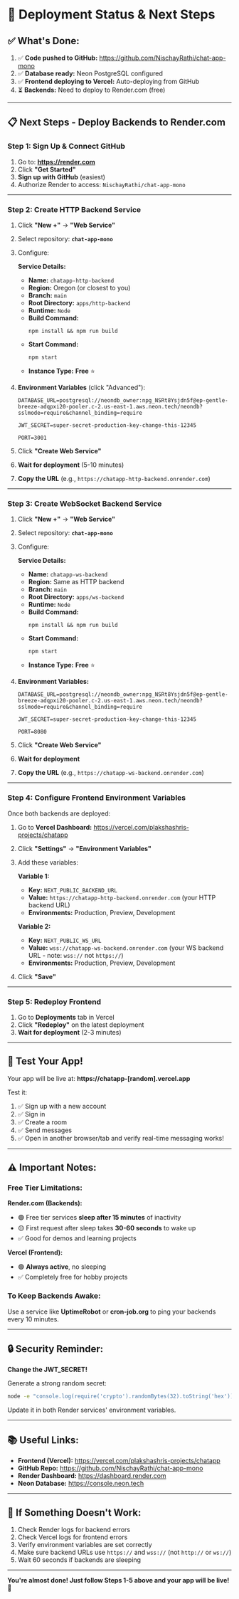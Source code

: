 # 🎉 Deployment Status & Next Steps

## ✅ **What's Done:**

1. ✅ **Code pushed to GitHub:** https://github.com/NischayRathi/chat-app-mono
2. ✅ **Database ready:** Neon PostgreSQL configured
3. ✅ **Frontend deploying to Vercel:** Auto-deploying from GitHub
4. ⏳ **Backends:** Need to deploy to Render.com (free)

---

## 📋 **Next Steps - Deploy Backends to Render.com**

### **Step 1: Sign Up & Connect GitHub**
1. Go to: **https://render.com**
2. Click **"Get Started"** 
3. **Sign up with GitHub** (easiest)
4. Authorize Render to access: `NischayRathi/chat-app-mono`

---

### **Step 2: Create HTTP Backend Service**

1. Click **"New +"** → **"Web Service"**
2. Select repository: **`chat-app-mono`**
3. Configure:

   **Service Details:**
   - **Name:** `chatapp-http-backend`
   - **Region:** Oregon (or closest to you)
   - **Branch:** `main`
   - **Root Directory:** `apps/http-backend`
   - **Runtime:** `Node`
   - **Build Command:**
     ```
     npm install && npm run build
     ```
   - **Start Command:**
     ```
     npm start
     ```
   - **Instance Type:** **Free** ⭐

4. **Environment Variables** (click "Advanced"):
   ```
   DATABASE_URL=postgresql://neondb_owner:npg_NSRt8Ysjdn5f@ep-gentle-breeze-adqpxi20-pooler.c-2.us-east-1.aws.neon.tech/neondb?sslmode=require&channel_binding=require
   ```
   ```
   JWT_SECRET=super-secret-production-key-change-this-12345
   ```
   ```
   PORT=3001
   ```

5. Click **"Create Web Service"**
6. **Wait for deployment** (5-10 minutes)
7. **Copy the URL** (e.g., `https://chatapp-http-backend.onrender.com`)

---

### **Step 3: Create WebSocket Backend Service**

1. Click **"New +"** → **"Web Service"**  
2. Select repository: **`chat-app-mono`**
3. Configure:

   **Service Details:**
   - **Name:** `chatapp-ws-backend`
   - **Region:** Same as HTTP backend
   - **Branch:** `main`
   - **Root Directory:** `apps/ws-backend`
   - **Runtime:** `Node`
   - **Build Command:**
     ```
     npm install && npm run build
     ```
   - **Start Command:**
     ```
     npm start
     ```
   - **Instance Type:** **Free** ⭐

4. **Environment Variables:**
   ```
   DATABASE_URL=postgresql://neondb_owner:npg_NSRt8Ysjdn5f@ep-gentle-breeze-adqpxi20-pooler.c-2.us-east-1.aws.neon.tech/neondb?sslmode=require&channel_binding=require
   ```
   ```
   JWT_SECRET=super-secret-production-key-change-this-12345
   ```
   ```
   PORT=8080
   ```

5. Click **"Create Web Service"**
6. **Wait for deployment**
7. **Copy the URL** (e.g., `https://chatapp-ws-backend.onrender.com`)

---

### **Step 4: Configure Frontend Environment Variables**

Once both backends are deployed:

1. Go to **Vercel Dashboard:** https://vercel.com/plakshashris-projects/chatapp
2. Click **"Settings"** → **"Environment Variables"**
3. Add these variables:

   **Variable 1:**
   - **Key:** `NEXT_PUBLIC_BACKEND_URL`
   - **Value:** `https://chatapp-http-backend.onrender.com` (your HTTP backend URL)
   - **Environments:** Production, Preview, Development

   **Variable 2:**
   - **Key:** `NEXT_PUBLIC_WS_URL`
   - **Value:** `wss://chatapp-ws-backend.onrender.com` (your WS backend URL - note: `wss://` not `https://`)
   - **Environments:** Production, Preview, Development

4. Click **"Save"**

---

### **Step 5: Redeploy Frontend**

1. Go to **Deployments** tab in Vercel
2. Click **"Redeploy"** on the latest deployment
3. **Wait for deployment** (2-3 minutes)

---

## 🎊 **Test Your App!**

Your app will be live at: **https://chatapp-[random].vercel.app**

Test it:
1. ✅ Sign up with a new account
2. ✅ Sign in
3. ✅ Create a room
4. ✅ Send messages
5. ✅ Open in another browser/tab and verify real-time messaging works!

---

## ⚠️ **Important Notes:**

### **Free Tier Limitations:**

**Render.com (Backends):**
- 🟢 Free tier services **sleep after 15 minutes** of inactivity
- 🟡 First request after sleep takes **30-60 seconds** to wake up
- ✅ Good for demos and learning projects

**Vercel (Frontend):**
- 🟢 **Always active**, no sleeping
- ✅ Completely free for hobby projects

### **To Keep Backends Awake:**
Use a service like **UptimeRobot** or **cron-job.org** to ping your backends every 10 minutes.

---

## 🔒 **Security Reminder:**

**Change the JWT_SECRET!** 

Generate a strong random secret:
```bash
node -e "console.log(require('crypto').randomBytes(32).toString('hex'))"
```

Update it in both Render services' environment variables.

---

## 📚 **Useful Links:**

- **Frontend (Vercel):** https://vercel.com/plakshashris-projects/chatapp
- **GitHub Repo:** https://github.com/NischayRathi/chat-app-mono
- **Render Dashboard:** https://dashboard.render.com
- **Neon Database:** https://console.neon.tech

---

## 🐛 **If Something Doesn't Work:**

1. Check Render logs for backend errors
2. Check Vercel logs for frontend errors
3. Verify environment variables are set correctly
4. Make sure backend URLs use `https://` and `wss://` (not `http://` or `ws://`)
5. Wait 60 seconds if backends are sleeping

---

**You're almost done! Just follow Steps 1-5 above and your app will be live! 🚀**
